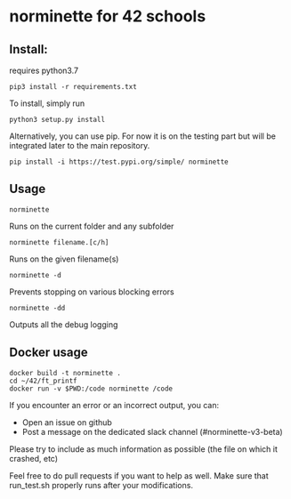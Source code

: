 # norminette for 42 schools

## Install:

requires python3.7

```shell
pip3 install -r requirements.txt
```


To install, simply run

```shell
python3 setup.py install
```

Alternatively, you can use pip. For now it is on the testing part but will be integrated later to the main repository.
```shell
pip install -i https://test.pypi.org/simple/ norminette
```

## Usage

```
norminette
```
Runs on the current folder and any subfolder

```
norminette filename.[c/h]
```
Runs on the given filename(s)

```
norminette -d
```
Prevents stopping on various blocking errors

```
norminette -dd
```
Outputs all the debug logging

## Docker usage

```
docker build -t norminette .
cd ~/42/ft_printf
docker run -v $PWD:/code norminette /code
```

If you encounter an error or an incorrect output, you can:
 - Open an issue on github 
 - Post a message on the dedicated slack channel (#norminette-v3-beta)
    

Please try to include as much information as possible (the file on which it crashed, etc)

Feel free to do pull requests if you want to help as well. Make sure that run_test.sh properly runs after your modifications.
